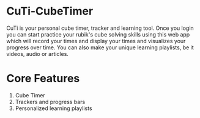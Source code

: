# CuTi-CubeTimer
CuTi is your personal cube timer, tracker and learning tool. Once you login you can start practice your rubik's cube solving skills using this web app which will record your times and display your times and visualizes your progress over time. You can also make your unique learning playlists, be it videos, audio or articles.  

# Core Features
1. Cube Timer
2. Trackers and progress bars
3. Personalized learning playlists

